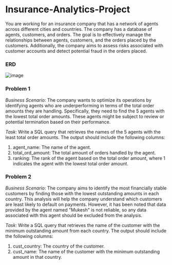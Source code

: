 # Insurance-Analytics-Project
You are working for an insurance company that has a network of agents across different cities and countries. The company has a database of agents, customers, and orders. The goal is to effectively manage the relationships between agents, customers, and the orders placed by the customers. Additionally, the company aims to assess risks associated with customer accounts and detect potential fraud in the orders placed.

### ERD
![image](https://github.com/user-attachments/assets/d6808a37-a924-46b6-865a-1516f283a07a)

### Problem 1
*Business Scenario*: The company wants to optimize its operations by identifying
agents who are underperforming in terms of the total order amounts they are
handling. Specifically, they need to find the 5 agents with the lowest total order
amounts. These agents might be subject to review or potential termination based
on their performance.

*Task*: Write a SQL query that retrieves the names of the 5 agents with the least
total order amounts. The output should include the following columns:
1. agent_name: The name of the agent.
2. total_ord_amount: The total amount of orders handled by the agent.
3. ranking: The rank of the agent based on the total order amount, where 1 indicates the agent with the lowest total order amount.

### Problem 2
*Business Scenario*: The company aims to identify the most financially stable
customers by finding those with the lowest outstanding amounts in each country.
This analysis will help the company understand which customers are least likely
to default on payments. However, it has been noted that data provided by the
agent named "Mukesh" is not reliable, so any data associated with this agent
should be excluded from the analysis.

*Task*: Write a SQL query that retrieves the name of the customer with the
minimum outstanding amount from each country. The output should include the
following columns:
1. cust_country: The country of the customer.
2. cust_name: The name of the customer with the minimum outstanding amount in that country.

